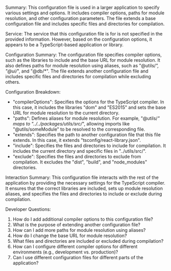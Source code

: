 Summary:
This configuration file is used in a larger application to specify various settings and options. It includes compiler options, paths for module resolution, and other configuration parameters. The file extends a base configuration file and includes specific files and directories for compilation.

Service:
The service that this configuration file is for is not specified in the provided information. However, based on the configuration options, it appears to be a TypeScript-based application or library.

Configuration Summary:
The configuration file specifies compiler options, such as the libraries to include and the base URL for module resolution. It also defines paths for module resolution using aliases, such as "@utils/*", "@ui/*", and "@db/*". The file extends another configuration file and includes specific files and directories for compilation while excluding others.

Configuration Breakdown:
- "compilerOptions": Specifies the options for the TypeScript compiler. In this case, it includes the libraries "dom" and "ES2015" and sets the base URL for module resolution to the current directory.
- "paths": Defines aliases for module resolution. For example, "@utils/*" maps to "../../packages/utils/src/*", allowing imports like "@utils/someModule" to be resolved to the corresponding file.
- "extends": Specifies the path to another configuration file that this file extends. In this case, it extends "tsconfig/react-library.json".
- "include": Specifies the files and directories to include for compilation. It includes the current directory and specific files in "../utils/src/".
- "exclude": Specifies the files and directories to exclude from compilation. It excludes the "dist", "build", and "node_modules" directories.

Interaction Summary:
This configuration file interacts with the rest of the application by providing the necessary settings for the TypeScript compiler. It ensures that the correct libraries are included, sets up module resolution aliases, and specifies the files and directories to include or exclude during compilation.

Developer Questions:
1. How do I add additional compiler options to this configuration file?
2. What is the purpose of extending another configuration file?
3. How can I add more paths for module resolution using aliases?
4. How do I change the base URL for module resolution?
5. What files and directories are included or excluded during compilation?
6. How can I configure different compiler options for different environments (e.g., development vs. production)?
7. Can I use different configuration files for different parts of the application?